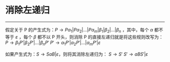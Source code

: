 # 消除左递归

---

 假定关于 P 的产生式为：$P\rightarrow P\alpha_1|P\alpha_2|...|P\alpha_m|\beta_1|\beta_2|...|\beta_n$ ，其中，每个 $\alpha$ 都不等于 $\varepsilon$ ，每个 $\beta$ 都不以 P 开头，则消除 P 的直接左递归就是将这些规则改写为：
	$P\rightarrow\beta_1 P'|\beta_2 P'|...|\beta_n P'$
	$P'\rightarrow\alpha_1 P'|\alpha_2 P'|...|\alpha_m P'|\varepsilon$  
	
如果产生式为：$S\rightarrow SaB|\varepsilon$，则将其消除左递归为：
	$S\rightarrow S'$
	$S'\rightarrow aBS'|\varepsilon$

